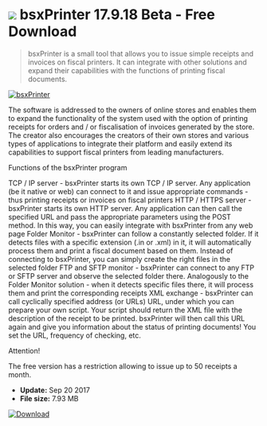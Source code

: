 # ![](https://cdn.softexe.net/static/icon/win.gif) bsxPrinter 17.9.18 Beta - Free Download

> bsxPrinter is a small tool that allows you to issue simple receipts and invoices on fiscal printers. It can integrate with other solutions and expand their capabilities with the functions of printing fiscal documents.

[![bsxPrinter](https:https://tse2.mm.bing.net/th?id=OIP.5VAyDM1ZB_2m9S3aB8chDAHaF-&pid=Api)](https://softexe.net/win/business/other/bsxprinter:pRhph.html)

The software is addressed to the owners of online stores and enables them to expand the functionality of the system used with the option of printing receipts for orders and / or fiscalisation of invoices generated by the store. The creator also encourages the creators of their own stores and various types of applications to integrate their platform and easily extend its capabilities to support fiscal printers from leading manufacturers.
 
 Functions of the bsxPrinter program
 
 TCP / IP server - bsxPrinter starts its own TCP / IP server. Any application (be it native or web) can connect to it and issue appropriate commands - thus printing receipts or invoices on fiscal printers
 HTTP / HTTPS server - bsxPrinter starts its own HTTP server. Any application can then call the specified URL and pass the appropriate parameters using the POST method. In this way, you can easily integrate with bsxPrinter from any web page
 Folder Monitor - bsxPrinter can follow a constantly selected folder. If it detects files with a specific extension (.in or .xml) in it, it will automatically process them and print a fiscal document based on them. Instead of connecting to bsxPrinter, you can simply create the right files in the selected folder
 FTP and SFTP monitor - bsxPrinter can connect to any FTP or SFTP server and observe the selected folder there. Analogously to the Folder Monitor solution - when it detects specific files there, it will process them and print the corresponding receipts
 XML exchange - bsxPrinter can call cyclically specified address (or URLs) URL, under which you can prepare your own script. Your script should return the XML file with the description of the receipt to be printed. bsxPrinter will then call this URL again and give you information about the status of printing documents! You set the URL, frequency of checking, etc.
 
 Attention!
 
 The free version has a restriction allowing to issue up to 50 receipts a month.


- **Update:** Sep 20 2017
- **File size:** 7.93 MB

[![Download](https://cdn.softexe.net/static/img/download.png)](https://softexe.net/win/business/other/bsxprinter:pRhph.html)

